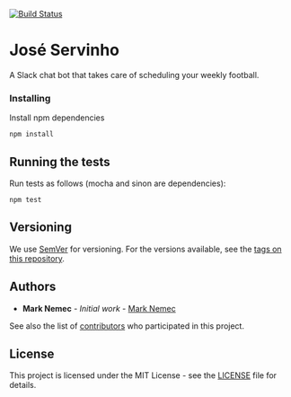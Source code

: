 [![Build Status](https://travis-ci.org/mrknmc/jose-servinho.svg?branch=master)](https://travis-ci.org/mrknmc/jose-servinho)

# José Servinho

A Slack chat bot that takes care of scheduling your weekly football.

### Installing

Install npm dependencies

```
npm install
```

## Running the tests

Run tests as follows (mocha and sinon are dependencies):

```
npm test
```

## Versioning

We use [SemVer](http://semver.org/) for versioning. For the versions available, see the [tags on this repository](https://github.com/your/project/tags).

## Authors

* **Mark Nemec** - *Initial work* - [Mark Nemec](https://github.com/mrknmc)

See also the list of [contributors](https://github.com/your/project/contributors) who participated in this project.

## License

This project is licensed under the MIT License - see the [LICENSE](LICENSE) file for details.
